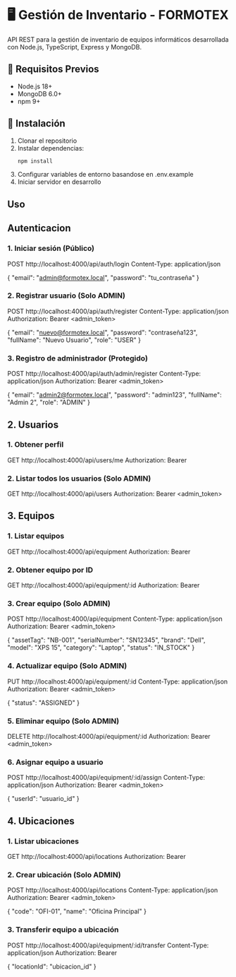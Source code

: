 # 🖥️ Gestión de Inventario - FORMOTEX

API REST para la gestión de inventario de equipos informáticos desarrollada con Node.js, TypeScript, Express y MongoDB.

## 🚀 Requisitos Previos

- Node.js 18+
- MongoDB 6.0+
- npm 9+

## 🔧 Instalación

1. Clonar el repositorio
2. Instalar dependencias:
   ```bash
   npm install
   ```
3. Configurar variables de entorno basandose en .env.example
4. Iniciar servidor en desarrollo

## Uso

## Autenticacion

### 1. Iniciar sesión (Público)
POST http://localhost:4000/api/auth/login
Content-Type: application/json

{
  "email": "admin@formotex.local",
  "password": "tu_contraseña"
}

### 2. Registrar usuario (Solo ADMIN)
POST http://localhost:4000/api/auth/register
Content-Type: application/json
Authorization: Bearer <admin_token>

{
  "email": "nuevo@formotex.local",
  "password": "contraseña123",
  "fullName": "Nuevo Usuario",
  "role": "USER"
}

### 3. Registro de administrador (Protegido)
POST http://localhost:4000/api/auth/admin/register
Content-Type: application/json
Authorization: Bearer <admin_token>

{
  "email": "admin2@formotex.local",
  "password": "admin123",
  "fullName": "Admin 2",
  "role": "ADMIN"
}

## 2. Usuarios

### 1. Obtener perfil
GET http://localhost:4000/api/users/me
Authorization: Bearer <token>

### 2. Listar todos los usuarios (Solo ADMIN)
GET http://localhost:4000/api/users
Authorization: Bearer <admin_token>

## 3. Equipos

### 1. Listar equipos
GET http://localhost:4000/api/equipment
Authorization: Bearer <token>

### 2. Obtener equipo por ID
GET http://localhost:4000/api/equipment/:id
Authorization: Bearer <token>

### 3. Crear equipo (Solo ADMIN)
POST http://localhost:4000/api/equipment
Content-Type: application/json
Authorization: Bearer <admin_token>

{
  "assetTag": "NB-001",
  "serialNumber": "SN12345",
  "brand": "Dell",
  "model": "XPS 15",
  "category": "Laptop",
  "status": "IN_STOCK"
}

### 4. Actualizar equipo (Solo ADMIN)
PUT http://localhost:4000/api/equipment/:id
Content-Type: application/json
Authorization: Bearer <admin_token>

{
  "status": "ASSIGNED"
}

### 5. Eliminar equipo (Solo ADMIN)
DELETE http://localhost:4000/api/equipment/:id
Authorization: Bearer <admin_token>

### 6. Asignar equipo a usuario
POST http://localhost:4000/api/equipment/:id/assign
Content-Type: application/json
Authorization: Bearer <admin_token>

{
  "userId": "usuario_id"
}


## 4. Ubicaciones

### 1. Listar ubicaciones
GET http://localhost:4000/api/locations
Authorization: Bearer <token>

### 2. Crear ubicación (Solo ADMIN)
POST http://localhost:4000/api/locations
Content-Type: application/json
Authorization: Bearer <admin_token>

{
  "code": "OFI-01",
  "name": "Oficina Principal"
}

### 3. Transferir equipo a ubicación
POST http://localhost:4000/api/equipment/:id/transfer
Content-Type: application/json
Authorization: Bearer <token>

{
  "locationId": "ubicacion_id"
}

